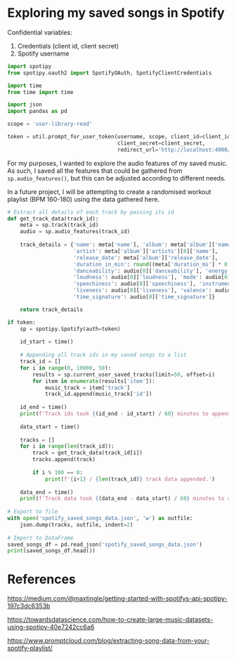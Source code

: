 # Exploring my saved songs in Spotify

Confidential variables:
1. Credentials (client id, client secret)
2. Spotify username

```python
import spotipy
from spotipy.oauth2 import SpotifyOAuth, SpotifyClientCredentials

import time
from time import time

import json
import pandas as pd
```

```python
scope = 'user-library-read'

token = util.prompt_for_user_token(username, scope, client_id=client_id, 
                                   client_secret=client_secret, 
                                   redirect_url='http://localhost:4000/callback')
```

For my purposes, I wanted to explore the audio features of my saved music. As such, I saved all the features that could be gathered from `sp.audio_features()`, but this can be adjusted according to different needs. 

In a future project, I will be attempting to create a randomised workout playlist (BPM 160-180) using the data gathered here.

```python
# Extract all details of each track by passing its id
def get_track_data(track_id):
    meta = sp.track(track_id)
    audio = sp.audio_features(track_id)
    
    track_details = {'name': meta['name'], 'album': meta['album']['name'],
                     'artist': meta['album']['artists'][0]['name'],
                     'release_date': meta['album']['release_date'],
                     'duration_in_min': round((meta['duration_ms'] * 0.001) / 60.0, 2),
                     'danceability': audio[0]['danceability'], 'energy': audio[0]['energy'],
                     'loudness': audio[0]['loudness'], 'mode': audio[0]['mode'],
                     'speechiness': audio[0]['speechiness'], 'instrumentalness': audio[0]['instrumentalness'],
                     'liveness': audio[0]['liveness'], 'valence': audio[0]['valence'], 'tempo': audio[0]['tempo'],
                     'time_signature': audio[0]['time_signature']}

    return track_details
```

```python
if token:
    sp = spotipy.Spotify(auth=token)
    
    id_start = time()
    
    # Appending all track ids in my saved songs to a list
    track_id = []
    for i in range(0, 10000, 50):
        results = sp.current_user_saved_tracks(limit=50, offset=i)
        for item in enumerate(results['item']):
            music_track = item['track']
            track_id.append(music_track['id'])
            
    id_end = time()
    print(f'Track ids took {(id_end - id_start) / 60} minutes to append.')
    
    data_start = time()
    
    tracks = []
    for i in range(len(track_id)):
        track = get_track_data(track_id[i])
        tracks.append(track)
        
        if i % 100 == 0:
            print(f'{i+1} / {len(track_id)} track data appended.')
            
    data_end = time()
    print(f'Track data took {(data_end - data_start) / 60} minutes to append.')
    
# Export to file
with open('spotify_saved_songs_data.json', 'w') as outfile:
    json.dump(tracks, outfile, indent=2)
    
# Import to DataFrame
saved_songs_df = pd.read_json('spotify_saved_songs_data.json')
print(saved_songs_df.head())
```

# References

https://medium.com/@maxtingle/getting-started-with-spotifys-api-spotipy-197c3dc6353b

https://towardsdatascience.com/how-to-create-large-music-datasets-using-spotipy-40e7242cc6a6

https://www.promptcloud.com/blog/extracting-song-data-from-your-spotify-playlist/
